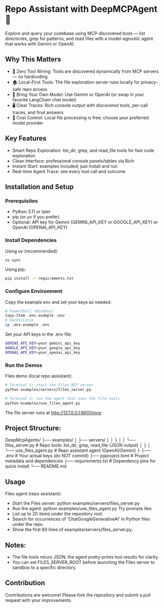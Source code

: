 # Repo Assistant with DeepMCPAgent 🔎
Explore and query your codebase using MCP-discovered tools — list directories, grep for patterns, and read files with a model-agnostic agent that works with Gemini or OpenAI.

## Why This Matters
- 🧰 Zero Tool Wiring: Tools are discovered dynamically from MCP servers — no hardcoding
- 🏠 Local-First Tools: The file exploration server runs locally for privacy-safe repo access
- 🧠 Bring Your Own Model: Use Gemini or OpenAI (or swap in your favorite LangChain chat model)
- 🖥️ Clear Traces: Rich console output with discovered tools, per-call traces, and final answers
- 💸 Cost Control: Local file processing is free; choose your preferred model provider

## Key Features
- Smart Repo Exploration: list_dir, grep, and read_file tools for fast code exploration
- Clean Interface: professional console panels/tables via Rich
- Instant Start: examples included; just install and run
- Real-time Agent Trace: see every tool call and outcome

## Installation and Setup
### Prerequisites
- Python 3.11 or later
- pip (or uv if you prefer)
- Optional: API key for Gemini (GEMINI_API_KEY or GOOGLE_API_KEY) or OpenAI (OPENAI_API_KEY)

### Install Dependencies
Using uv (recommended):

```bash
uv sync
```

Using pip:

```bash
pip install -r requirements.txt
```

### Configure Environment
Copy the example env and set your keys as needed:

```bash
# PowerShell (Windows)
Copy-Item .env.example .env
# macOS/Linux
cp .env.example .env
```

Set your API keys in the .env file:

```bash
GEMINI_API_KEY=your_gemini_api_key
GOOGLE_API_KEY=your_google_api_key
OPENAI_API_KEY=your_openai_api_key
```

### Run the Demos
Files demo (local repo assistant):

```bash
# Terminal 1: start the Files MCP server
python examples/servers/files_server.py

# Terminal 2: run the agent that uses the file tools
python examples/use_files_agent.py
```
The file server runs at http://127.0.0.1:8001/mcp

## Project Structure:

DeepMcpAgents/
├── examples/
│   ├── servers/
│   │   ├
│   │   └── files_server.py      # Repo tools: list_dir, grep, read_file (JSON output)
│   ├
│   └── use_files_agent.py       # Repo assistant agent (OpenAI/Gemini)
├
├── .env                         # Your actual keys (do NOT commit)
├── pyproject.toml               # Project metadata and dependencies
├── requirements.txt             # Dependency pins for quick install
└── README.md


## Usage
Files agent (repo assistant):

- Start the Files server: python examples/servers/files_server.py
- Run the agent: python examples/use_files_agent.py
Try prompts like:
- List up to 20 items under the repository root.
- Search for occurrences of 'ChatGoogleGenerativeAI' in Python files under the repo.
- Show the first 60 lines of examples/servers/files_server.py.

## Notes:

- The file tools return JSON; the agent pretty-prints tool results for clarity.
- You can set FILES_SERVER_ROOT before launching the Files server to sandbox to a specific directory.

## Contribution
Contributions are welcome! Please fork the repository and submit a pull request with your improvements.